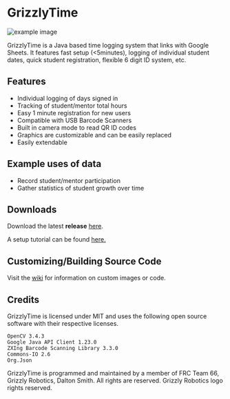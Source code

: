# GrizzlyTime
![example image](https://i.ibb.co/TK4Q1WT/90.png)

GrizzlyTime is a Java based time logging system that links with Google Sheets. It features fast setup (<5minutes), logging of individual student dates, quick student registration, flexible 6 digit ID system, etc.

## Features
- Individual logging of days signed in
- Tracking of student/mentor total hours
- Easy 1 minute registration for new users
- Compatible with USB Barcode Scanners
- Built in camera mode to read QR ID codes
- Graphics are customizable and can be easily replaced
- Easily extendable

## Example uses of data
- Record student/mentor participation
- Gather statistics of student growth over time

## Downloads
Download the latest **release** [here](http://https://github.com/Daltz333/GrizzlyTime-JavaFX/releases/latest "here").

A setup tutorial can be found [here.](https://www.youtube.com/watch?v=Cnrck_dascw "here.")

## Customizing/Building Source Code
Visit the [wiki](https://github.com/Daltz333/GrizzlyTime-JavaFX/wiki "wiki") for information on custom images or code.

## Credits
GrizzlyTime is licensed under MIT and uses the following open source software with their respective licenses.
```
OpenCV 3.4.3
Google Java API Client 1.23.0
ZXIng Barcode Scanning Library 3.3.0
Commons-IO 2.6
Org.Json
```

GrizzlyTime is programmed and maintained by a member of FRC Team 66, Grizzly Robotics, Dalton Smith. All rights are reserved. Grizzly Robotics logo rights reserved.

